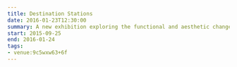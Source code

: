 ```yaml
---
title: Destination Stations
date: 2016-01-23T12:30:00
summary: A new exhibition exploring the functional and aesthetic changes in station architecture -- from the construction of the first railway stations through to the present day and on into the future.
start: 2015-09-25
end: 2016-01-24
tags:
- venue:9c5wxw63+6f
---
```

